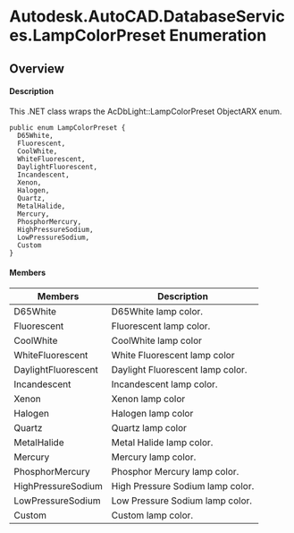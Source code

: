 # Autodesk.AutoCAD.DatabaseServices.LampColorPreset Enumeration

## Overview

#### Description
This .NET class wraps the AcDbLight::LampColorPreset ObjectARX enum.
```text
public enum LampColorPreset {
  D65White,
  Fluorescent,
  CoolWhite,
  WhiteFluorescent,
  DaylightFluorescent,
  Incandescent,
  Xenon,
  Halogen,
  Quartz,
  MetalHalide,
  Mercury,
  PhosphorMercury,
  HighPressureSodium,
  LowPressureSodium,
  Custom
}
```

#### Members

| Members | Description |
| --- | --- |
| D65White | D65White lamp color. |
| Fluorescent | Fluorescent lamp color. |
| CoolWhite | CoolWhite lamp color |
| WhiteFluorescent | White Fluorescent lamp color |
| DaylightFluorescent | Daylight Fluorescent lamp color. |
| Incandescent | Incandescent lamp color. |
| Xenon | Xenon lamp color |
| Halogen | Halogen lamp color |
| Quartz | Quartz lamp color |
| MetalHalide | Metal Halide lamp color. |
| Mercury | Mercury lamp color. |
| PhosphorMercury | Phosphor Mercury lamp color. |
| HighPressureSodium | High Pressure Sodium lamp color. |
| LowPressureSodium | Low Pressure Sodium lamp color. |
| Custom | Custom lamp color. |